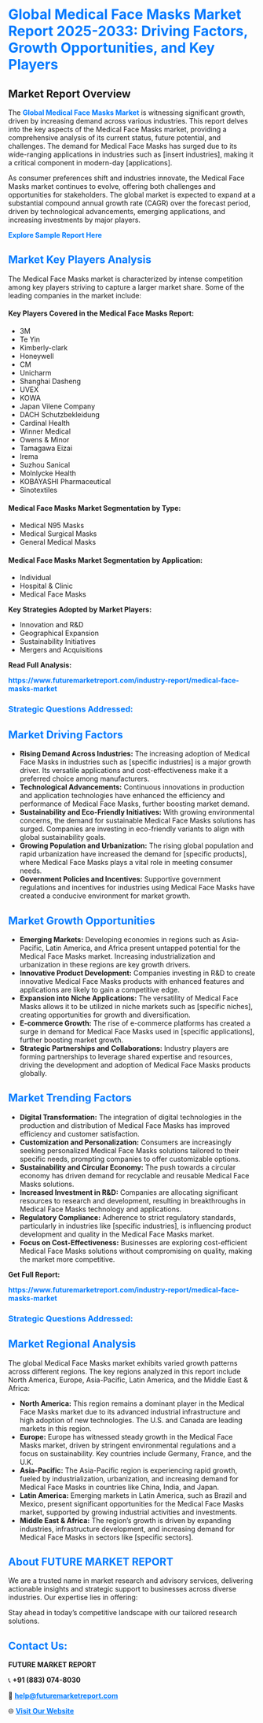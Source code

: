 <h1 style="color: #007BFF;">Global Medical Face Masks Market Report 2025-2033: Driving Factors, Growth Opportunities, and Key Players</h1>

<section id="overview">
<h2>Market Report Overview</h2>
<p>The <a href="https://www.futuremarketreport.com/industry-report/medical-face-masks-market" style="color: #007BFF; text-decoration: none;"><strong>Global Medical Face Masks Market</strong></a> is witnessing significant growth, driven by increasing demand across various industries. This report delves into the key aspects of the Medical Face Masks market, providing a comprehensive analysis of its current status, future potential, and challenges. The demand for Medical Face Masks has surged due to its wide-ranging applications in industries such as [insert industries], making it a critical component in modern-day [applications].</p>
<p>As consumer preferences shift and industries innovate, the Medical Face Masks market continues to evolve, offering both challenges and opportunities for stakeholders. The global market is expected to expand at a substantial compound annual growth rate (CAGR) over the forecast period, driven by technological advancements, emerging applications, and increasing investments by major players.</p>
</section>

<section id="overview">
<p><a href="https://www.futuremarketreport.com/request-sample/reportId=122067" style="color: #007BFF; text-decoration: none;"><strong>Explore Sample Report Here</strong></a></p>
</section>

<section id="key-players">
<h2 style="color: #007BFF;">Market Key Players Analysis</h2>
<p>The Medical Face Masks market is characterized by intense competition among key players striving to capture a larger market share. Some of the leading companies in the market include:</p>
<h4>Key Players Covered in the Medical Face Masks Report:</h4>
<ul><li>3M</li><li>Te Yin</li><li>Kimberly-clark</li><li>Honeywell</li><li>CM</li><li>Unicharm</li><li>Shanghai Dasheng</li><li>UVEX</li><li>KOWA</li><li>Japan Vilene Company</li><li>DACH Schutzbekleidung</li><li>Cardinal Health</li><li>Winner Medical</li><li>Owens &amp; Minor</li><li>Tamagawa Eizai</li><li>Irema</li><li>Suzhou Sanical</li><li>Molnlycke Health</li><li>KOBAYASHI Pharmaceutical</li><li>Sinotextiles</li></ul>
<h4>Medical Face Masks Market Segmentation by Type:</h4>
<ul><li>Medical N95 Masks</li><li>Medical Surgical Masks</li><li>General Medical Masks</li></ul>

<h4>Medical Face Masks Market Segmentation by Application:</h4>
<ul><li>Individual</li><li>Hospital &amp; Clinic</li><li>Medical Face Masks</li></ul>
<p><strong>Key Strategies Adopted by Market Players:</strong></p>
<ul>
<li>Innovation and R&D</li>
<li>Geographical Expansion</li>
<li>Sustainability Initiatives</li>
<li>Mergers and Acquisitions</li>
</ul>
</section>

<section>
<p><strong>Read Full Analysis: </strong></p><a href="https://www.futuremarketreport.com/industry-report/medical-face-masks-market" style="color: #007BFF; text-decoration: none;"><strong>https://www.futuremarketreport.com/industry-report/medical-face-masks-market</strong></a>
<h3 style="color: #007BFF;">Strategic Questions Addressed:</h3>
</section>

<section id="driving-factors">
<h2 style="color: #007BFF;">Market Driving Factors</h2>
<ul>
<li><strong>Rising Demand Across Industries:</strong> The increasing adoption of Medical Face Masks in industries such as [specific industries] is a major growth driver. Its versatile applications and cost-effectiveness make it a preferred choice among manufacturers.</li>
<li><strong>Technological Advancements:</strong> Continuous innovations in production and application technologies have enhanced the efficiency and performance of Medical Face Masks, further boosting market demand.</li>
<li><strong>Sustainability and Eco-Friendly Initiatives:</strong> With growing environmental concerns, the demand for sustainable Medical Face Masks solutions has surged. Companies are investing in eco-friendly variants to align with global sustainability goals.</li>
<li><strong>Growing Population and Urbanization:</strong> The rising global population and rapid urbanization have increased the demand for [specific products], where Medical Face Masks plays a vital role in meeting consumer needs.</li>
<li><strong>Government Policies and Incentives:</strong> Supportive government regulations and incentives for industries using Medical Face Masks have created a conducive environment for market growth.</li>
</ul>
</section>

<section id="growth-opportunities">
<h2 style="color: #007BFF;">Market Growth Opportunities</h2>
<ul>
<li><strong>Emerging Markets:</strong> Developing economies in regions such as Asia-Pacific, Latin America, and Africa present untapped potential for the Medical Face Masks market. Increasing industrialization and urbanization in these regions are key growth drivers.</li>
<li><strong>Innovative Product Development:</strong> Companies investing in R&D to create innovative Medical Face Masks products with enhanced features and applications are likely to gain a competitive edge.</li>
<li><strong>Expansion into Niche Applications:</strong> The versatility of Medical Face Masks allows it to be utilized in niche markets such as [specific niches], creating opportunities for growth and diversification.</li>
<li><strong>E-commerce Growth:</strong> The rise of e-commerce platforms has created a surge in demand for Medical Face Masks used in [specific applications], further boosting market growth.</li>
<li><strong>Strategic Partnerships and Collaborations:</strong> Industry players are forming partnerships to leverage shared expertise and resources, driving the development and adoption of Medical Face Masks products globally.</li>
</ul>
</section>

<section id="trending-factors">
<h2 style="color: #007BFF;">Market Trending Factors</h2>
<ul>
<li><strong>Digital Transformation:</strong> The integration of digital technologies in the production and distribution of Medical Face Masks has improved efficiency and customer satisfaction.</li>
<li><strong>Customization and Personalization:</strong> Consumers are increasingly seeking personalized Medical Face Masks solutions tailored to their specific needs, prompting companies to offer customizable options.</li>
<li><strong>Sustainability and Circular Economy:</strong> The push towards a circular economy has driven demand for recyclable and reusable Medical Face Masks solutions.</li>
<li><strong>Increased Investment in R&D:</strong> Companies are allocating significant resources to research and development, resulting in breakthroughs in Medical Face Masks technology and applications.</li>
<li><strong>Regulatory Compliance:</strong> Adherence to strict regulatory standards, particularly in industries like [specific industries], is influencing product development and quality in the Medical Face Masks market.</li>
<li><strong>Focus on Cost-Effectiveness:</strong> Businesses are exploring cost-efficient Medical Face Masks solutions without compromising on quality, making the market more competitive.</li>
</ul>
</section>

<section>
<p><strong>Get Full Report: </strong></p><a href="https://www.futuremarketreport.com/industry-report/medical-face-masks-market" style="color: #007BFF; text-decoration: none;"><strong>https://www.futuremarketreport.com/industry-report/medical-face-masks-market</strong></a>
<h3 style="color: #007BFF;">Strategic Questions Addressed:</h3>
</section>


<section id="regional-analysis">
<h2 style="color: #007BFF;">Market Regional Analysis</h2>
<p>The global Medical Face Masks market exhibits varied growth patterns across different regions. The key regions analyzed in this report include North America, Europe, Asia-Pacific, Latin America, and the Middle East & Africa:</p>
<ul>
<li><strong>North America:</strong> This region remains a dominant player in the Medical Face Masks market due to its advanced industrial infrastructure and high adoption of new technologies. The U.S. and Canada are leading markets in this region.</li>
<li><strong>Europe:</strong> Europe has witnessed steady growth in the Medical Face Masks market, driven by stringent environmental regulations and a focus on sustainability. Key countries include Germany, France, and the U.K.</li>
<li><strong>Asia-Pacific:</strong> The Asia-Pacific region is experiencing rapid growth, fueled by industrialization, urbanization, and increasing demand for Medical Face Masks in countries like China, India, and Japan.</li>
<li><strong>Latin America:</strong> Emerging markets in Latin America, such as Brazil and Mexico, present significant opportunities for the Medical Face Masks market, supported by growing industrial activities and investments.</li>
<li><strong>Middle East & Africa:</strong> The region’s growth is driven by expanding industries, infrastructure development, and increasing demand for Medical Face Masks in sectors like [specific sectors].</li>
</ul>
</section>

<footer>
<h2 style="color: #007BFF;">About FUTURE MARKET REPORT</h2>
<p>We are a trusted name in market research and advisory services, delivering actionable insights and strategic support to businesses across diverse industries. Our expertise lies in offering:</p>

<p>Stay ahead in today’s competitive landscape with our tailored research solutions.</p>

<h2 style="color: #007BFF;">Contact Us:</h2>
<p><strong>FUTURE MARKET REPORT</strong></p>
<p>📞 <strong>+91 (883) 074-8030</strong></p>
<p>📧 <strong><a href="mailto:help@futuremarketreport.com" style="color: #007BFF;">help@futuremarketreport.com</a></strong></p>
<p>🌐 <strong><a href="https://www.futuremarketreport.com/" style="color: #007BFF;">Visit Our Website</a></strong></p>
</footer>